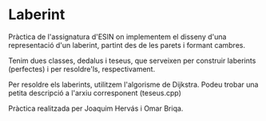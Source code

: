 # Laberint

Pràctica de l'assignatura d'ESIN on implementem el disseny d'una representació d'un laberint, partint des de les parets i formant cambres.

Tenim dues classes, dedalus i teseus, que serveixen per construir laberints (perfectes) i per resoldre'ls, respectivament.

Per resoldre els laberints, utilitzem l'algorisme de Dijkstra. Podeu trobar una petita descripció a l'arxiu corresponent (teseus.cpp)

Pràctica realitzada per Joaquim Hervás i Omar Briqa.
